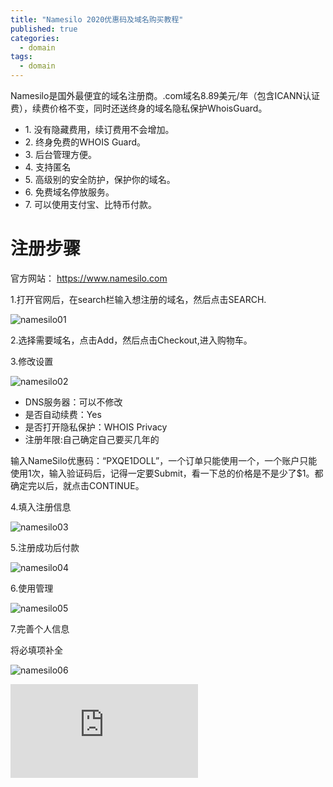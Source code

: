 ```yaml
---
title: "Namesilo 2020优惠码及域名购买教程"
published: true
categories: 
  - domain
tags: 
  - domain
---
```


<div class="notice">
  <p>Namesilo是国外最便宜的域名注册商。.com域名8.89美元/年（包含ICANN认证费），续费价格不变，同时还送终身的域名隐私保护WhoisGuard。</p>
  <ul>
    <li>1.	没有隐藏费用，续订费用不会增加。</li>
    <li>2.	终身免费的WHOIS Guard。</li>
    <li>3.	后台管理方便。</li>
    <li>4.	支持匿名</li>
    <li>5.	高级别的安全防护，保护你的域名。</li>
    <li>6.	免费域名停放服务。</li>
    <li>7.	可以使用支付宝、比特币付款。</li>
  </ul>
</div> 

# 注册步骤

官方网站： https://www.namesilo.com 

1.打开官网后，在search栏输入想注册的域名，然后点击SEARCH. 

![namesilo01](/assets/images/namesilo01.jpg)

2.选择需要域名，点击Add，然后点击Checkout,进入购物车。

3.修改设置 

![namesilo02](/assets/images/namesilo02.jpg)

- DNS服务器：可以不修改 
- 是否自动续费：Yes 
- 是否打开隐私保护：WHOIS Privacy 
- 注册年限:自己确定自己要买几年的 

输入NameSilo优惠码：“PXQE1DOLL”，一个订单只能使用一个，一个账户只能使用1次，输入验证码后，记得一定要Submit，看一下总的价格是不是少了$1。都确定完以后，就点击CONTINUE。

4.填入注册信息

![namesilo03](/assets/images/namesilo03.jpg)

5.注册成功后付款

![namesilo04](/assets/images/namesilo04.jpg)

6.使用管理

![namesilo05](/assets/images/namesilo05.jpg)

7.完善个人信息

将必填项补全

![namesilo06](/assets/images/namesilo06.jpg)



[![foo](http://www.namesilo.com/affiliate/banner_gen.php?aid=5591089le&bid=57)](http://www.namesilo.com/?rid=5591089le)

